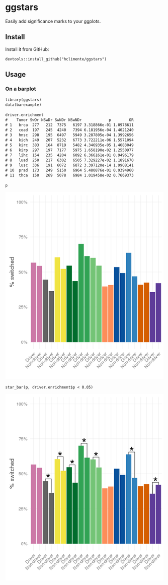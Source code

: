 # ggstars
Easily add significance marks to your ggplots.

## Install

Install it from GitHub:

```{r}
devtools::install_github("hclimente/ggstars")
```

## Usage

### On a barplot

```{r}
library(ggstars)
data(barexample)

driver.enrichment
#    Tumor SwDr NSwDr SwNDr NSwNDr            p        OR
# 1   brca  277   212  7375   6197 3.318866e-01 1.0978611
# 2   coad  197   245  4240   7394 6.181956e-04 1.4021240
# 3   hnsc  298   195  6497   5949 3.287805e-04 1.3992656
# 4   kich  249   207  5232   6773 3.722211e-06 1.5571094
# 5   kirc  383   164  8719   5482 4.346935e-05 1.4683049
# 6   kirp  297   197  7177   5975 1.658190e-02 1.2550977
# 7   lihc  154   235  4204   6092 6.366161e-01 0.9496179
# 8   luad  250   217  6302   6505 7.329227e-02 1.1891670
# 9   lusc  336   191  6072   6872 3.397120e-14 1.9908141
# 10  prad  173   249  5150   6964 5.480876e-01 0.9394960
# 11  thca  150   269  5078   6984 1.019458e-02 0.7669373

p
```
![barexample before adding significance symbols](barexample_pre.png)
```{r}
star_bar(p, driver.enrichment$p < 0.05)
```
![barexample after adding significance symbols](barexample_post.png)
